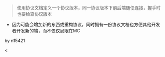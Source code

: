 <!--
这里是开发文档，用于存放开发者给其他开发者写的注意事项和当作备忘录使用。
-->

> 使用协议文档定义一个协议版本，同一协议版本下前后端随便连接，握手时也要检查协议版本

- 因为可能会增加新的东西或重构协议，同时拥有一份协议文档也方便其他开发者开发新的端，而不仅仅局限在MC

by n15421

<
